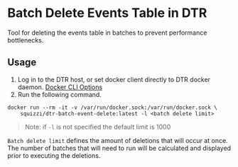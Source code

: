 # Batch Delete Events Table in DTR
Tool for deleting the events table in batches to prevent performance
bottlenecks.

## Usage
1. Log in to the DTR host, or set docker client directly to DTR docker daemon. [Docker CLI Options](https://docs.docker.com/engine/reference/commandline/cli/)
2. Run the following command.

```
docker run --rm -it -v /var/run/docker.sock:/var/run/docker.sock \
    squizzi/dtr-batch-event-delete:latest -l <batch delete limit>
```

> Note: if `-l` is not specified the default limit is 1000

`Batch delete limit` defines the amount of deletions that will occur at once.
The number of batches that will need to run will be calculated and displayed prior to executing the deletions.
